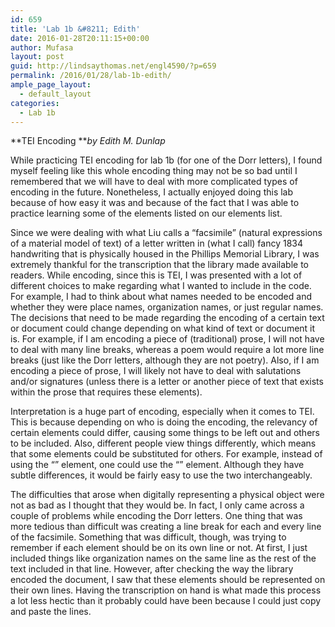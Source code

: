 ```yaml
---
id: 659
title: 'Lab 1b &#8211; Edith'
date: 2016-01-28T20:11:15+00:00
author: Mufasa
layout: post
guid: http://lindsaythomas.net/engl4590/?p=659
permalink: /2016/01/28/lab-1b-edith/
ample_page_layout:
  - default_layout
categories:
  - Lab 1b
---
```

**TEI Encoding **_by Edith M. Dunlap_

While practicing TEI encoding for lab 1b (for one of the Dorr letters), I found myself feeling like this whole encoding thing may not be so bad until I remembered that we will have to deal with more complicated types of encoding in the future. Nonetheless, I actually enjoyed doing this lab because of how easy it was and because of the fact that I was able to practice learning some of the elements listed on our elements list.

Since we were dealing with what Liu calls a &#8220;facsimile&#8221; (natural expressions of a material model of text) of a letter written in (what I call) fancy 1834 handwriting that is physically housed in the Phillips Memorial Library, I was extremely thankful for the transcription that the library made available to readers. While encoding, since this is TEI, I was presented with a lot of different choices to make regarding what I wanted to include in the code. For example, I had to think about what names needed to be encoded and whether they were place names, organization names, or just regular names. The decisions that need to be made regarding the encoding of a certain text or document could change depending on what kind of text or document it is. For example, if I am encoding a piece of (traditional) prose, I will not have to deal with many line breaks, whereas a poem would require a lot more line breaks (just like the Dorr letters, although they are not poetry). Also, if I am encoding a piece of prose, I will likely not have to deal with salutations and/or signatures (unless there is a letter or another piece of text that exists within the prose that requires these elements).

Interpretation is a huge part of encoding, especially when it comes to TEI. This is because depending on who is doing the encoding, the relevancy of certain elements could differ, causing some things to be left out and others to be included. Also, different people view things differently, which means that some elements could be substituted for others. For example, instead of using the &#8220;<emph rend>&#8221; element, one could use the &#8220;<hi rend>&#8221; element. Although they have subtle differences, it would be fairly easy to use the two interchangeably.

The difficulties that arose when digitally representing a physical object were not as bad as I thought that they would be. In fact, I only came across a couple of problems while encoding the Dorr letters. One thing that was more tedious than difficult was creating a line break for each and every line of the facsimile. Something that was difficult, though, was trying to remember if each element should be on its own line or not. At first, I just included things like organization names on the same line as the rest of the text included in that line. However, after checking the way the library encoded the document, I saw that these elements should be represented on their own lines. Having the transcription on hand is what made this process a lot less hectic than it probably could have been because I could just copy and paste the lines.